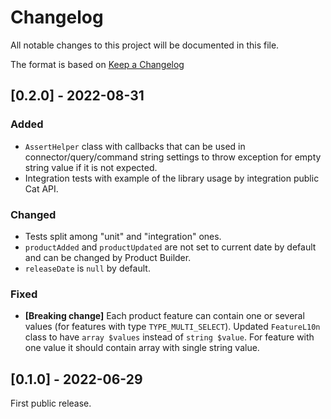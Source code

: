 # Changelog

All notable changes to this project will be documented in this file.

The format is based on [Keep a Changelog](http://keepachangelog.com/en/1.0.0/)

## [0.2.0] - 2022-08-31

### Added

- `AssertHelper` class with callbacks that can be used in connector/query/command string settings to throw exception for
  empty string value if it is not expected.
- Integration tests with example of the library usage by integration public Cat API.

### Changed

- Tests split among "unit" and "integration" ones.
- `productAdded` and `productUpdated` are not set to current date by default and can be changed by Product Builder.
- `releaseDate` is `null` by default.

### Fixed

- **[Breaking change]** Each product feature can contain one or several values (for features with
  type `TYPE_MULTI_SELECT`). Updated `FeatureL10n` class to have `array $values` instead of `string $value`. For feature
  with one value it should contain array with single string value.


## [0.1.0] - 2022-06-29

First public release.
